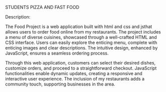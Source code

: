 STUDENTS PIZZA AND FAST FOOD

Description:

The Food Project is a web application built with html and css and jsthat allows users to order food online from my restaurants. The project includes a menu of diverse cuisines, showcased through a well-crafted HTML and CSS interface. Users can easily explore the enticing menu, complete with enticing images and clear descriptions. The intuitive design, enhanced by JavaScript, ensures a seamless ordering process.

Through this web application, customers can select their desired dishes, customize orders, and proceed to a straightforward checkout. JavaScript functionalities enable dynamic updates, creating a responsive and interactive user experience. The inclusion of my restaurants adds a community touch, supporting businesses in the area.
